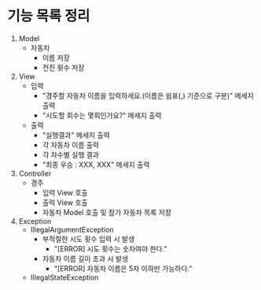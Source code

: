 # 기능 목록 정리

1. Model
   - 자동차
     - 이름 저장
     - 전진 횟수 저장
2. View
   - 입력
     - "경주할 자동차 이름을 입력하세요.(이름은 쉼표(,) 기준으로 구분)" 메세지 출력
     - "시도할 회수는 몇회인가요?" 메세지 출력
   - 출력
     - "실행결과" 메세지 출력
     - 각 자동차 이름 출력
     - 각 차수별 실행 결과
     - "최종 우승 : XXX, XXX" 메세지 출력
3. Controller
   - 경주
     - 입력 View 호출
     - 출력 View 호출
     - 자동차 Model 호출 및 참가 자동차 목록 저장
4. Exception
   - IllegalArgumentException
     - 부적절한 시도 횟수 입력 시 발생
       - "[ERROR] 시도 횟수는 숫자여야 한다."
     - 자동차 이름 길이 초과 시 발생
       - "[ERROR] 자동차 이름은 5자 이하만 가능하다."
   - IllegalStateException